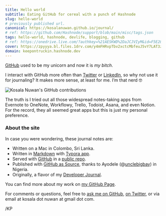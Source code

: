 ```yaml
---
title: Hello world
subtitle: Eating GitHub for cereal with a punch of Hashnode
slug: hello-world
# previously published url.
canonical: https://kosalanuwan.github.io/journal/
# ref: https://github.com/Hashnode/support/blob/main/misc/tags.json
tags: hello-world, hashnode, devlife, blogging, github
# ref: https://onedrive.live.com/?authkey=%21AESKWD%2DaJCJVIyM&id=F5E282DC2EA8C19C%2112411&cid=F5E282DC2EA8C19C
cover: https://zpyyya.bl.files.1drv.com/y4mFHRvpTbv2xctcMbfeuJ5vY7LAT3zssdrzNXducDW2Nle4w03Qx-o6fsBPeWx5_C9HRCfAlKinmvuYLjoVc8SR27lU6ZOTj_mJV07BGsJMaw1j77PoOUKISCRCggIh0O3RaN_W-eEhXOhCE-HzA_fbDpbG5J-uZmV_a4vj4bsNfKmnLrrESTfI6-xyXET0PvVX4XdjXh2Z3XgWRrJerNrQA/Hashnode%20Blog%20Cover%20Images.001.png?auto=compress
domain: keepontruckin.hashnode.dev
---
```


[GitHub](https://github.com/) used to be my unicorn and now it is _my bitch_.

I interact with GitHub more often than [Twitter](https://twitter.com/kosalanuwan) or [LinkedIn](https://www.linkedin.com/in/kosalanuwan), so why not use it for journaling? It makes more sense, at least for me. I’m that nerd 🤓



![Kosala Nuwan's GitHub contributions](https://ghchart.rshah.org/AF0000/kosalanuwan?auto=compress)



The truth is I tried out all those widespread notes-taking apps from Evernote to OneNote, Workflowy, Trello, Todoist, Asana, and even Notion. For the record, they all seemed great apps but this is just my personal preference.

### About the site

In case you were wondering, these journal notes are:

- Written on a Mac in Colombo, Sri Lanka.
- Written in [Markdown](https://support.hashnode.com/docs/markdown-guidelines) with [Typora app](https://www.typora.io/).
- Served with [GitHub](https://github.com/kosalanuwan) in a [public repo](https://github.com/kosalanuwan/keep-on-truckin/#readme).
- Published with [GitHub as Source](https://townhall.hashnode.com/start-using-github-to-publish-articles-on-hashnode), thanks to Ayodele (@[unclebigbay](@unclebigbay)) in Nigeria.
- Originally, a flavor of my [Developer Journal](https://opensource.com/article/19/4/what-developer-journal).

You can find more about my work on [my GitHub Page](https://keepontruckin.hashnode.dev/opensource/).

For comments or questions, feel free to [ask me on GitHub](https://keepontruckin.hashnode.dev/ama), [on Twitter](https://twitter.com/kosalanuwan), or via email at kosala dot nuwan at gmail dot com.

/KP
